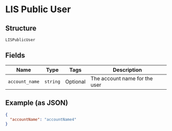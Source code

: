 
# LIS Public User

## Structure

`LISPublicUser`

## Fields

| Name | Type | Tags | Description |
|  --- | --- | --- | --- |
| `account_name` | `string` | Optional | The account name for the user |

## Example (as JSON)

```json
{
  "accountName": "accountName4"
}
```

